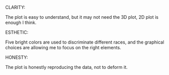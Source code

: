 
CLARITY:

The plot is easy to understand, but it may not need the 3D plot, 2D plot is enough I think.

ESTHETIC:

Five bright colors are used to discriminate different races, and the graphical choices are allowing me to focus on the right elements.

HONESTY:

The plot is honestly reproducing the data, not to deform it.
